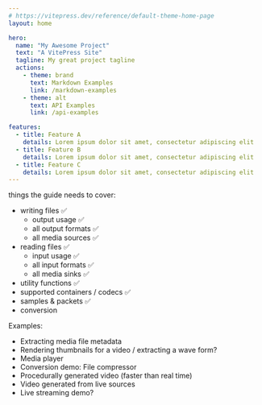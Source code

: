```yaml
---
# https://vitepress.dev/reference/default-theme-home-page
layout: home

hero:
  name: "My Awesome Project"
  text: "A VitePress Site"
  tagline: My great project tagline
  actions:
    - theme: brand
      text: Markdown Examples
      link: /markdown-examples
    - theme: alt
      text: API Examples
      link: /api-examples

features:
  - title: Feature A
    details: Lorem ipsum dolor sit amet, consectetur adipiscing elit
  - title: Feature B
    details: Lorem ipsum dolor sit amet, consectetur adipiscing elit
  - title: Feature C
    details: Lorem ipsum dolor sit amet, consectetur adipiscing elit
---
```


things the guide needs to cover:
- writing files ✅
	- output usage ✅
	- all output formats ✅
	- all media sources ✅
- reading files ✅
	- input usage ✅
	- all input formats ✅
	- all media sinks ✅
- utility functions ✅
- supported containers / codecs ✅
- samples & packets ✅
- conversion

Examples:
- Extracting media file metadata
- Rendering thumbnails for a video / extracting a wave form?
- Media player
- Conversion demo: File compressor
- Procedurally generated video (faster than real time)
- Video generated from live sources
- Live streaming demo?